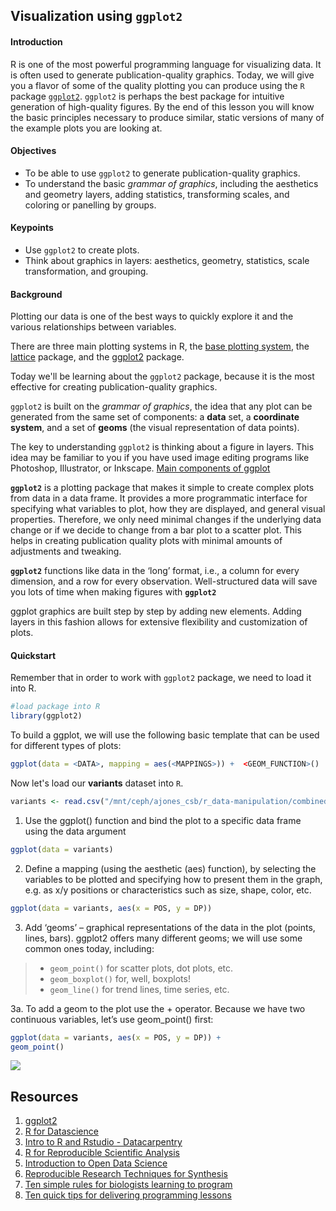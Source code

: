 ## Visualization using `ggplot2`


#### Introduction
R is one of the most powerful programming language for visualizing data. It is often used to generate publication-quality graphics. Today, we will give you a flavor of some of the quality plotting you can produce using the `R` package [`ggplot2`](http://ggplot2.tidyverse.org/). `ggplot2` is perhaps the best package for intuitive generation of high-quality figures. By the end of this lesson you will know the basic principles necessary to produce similar, static versions of many of the example plots you are looking at. 


#### Objectives
- To be able to use `ggplot2` to generate publication-quality graphics.
- To understand the basic *grammar of graphics*, including the aesthetics and geometry layers, adding statistics, transforming scales, and coloring or panelling by groups.
#### Keypoints
- Use `ggplot2` to create plots.
- Think about graphics in layers: aesthetics, geometry, statistics, scale transformation, and grouping.


#### Background

Plotting our data is one of the best ways to quickly explore it and the various relationships between variables.

There are three main plotting systems in R, the [base plotting system][base], the [lattice][lattice] package, and the [ggplot2][ggplot2] package.

[base]: https://www.rdocumentation.org/packages/graphics/versions/3.6.1
[lattice]: http://www.statmethods.net/advgraphs/trellis.html
[ggplot2]: http://docs.ggplot2.org/current/

Today we'll be learning about the `ggplot2` package, because it is the most effective for creating publication-quality graphics.

`ggplot2` is built on the *grammar of graphics*, the idea that any plot can be generated from the same set of components: a **data** set, a **coordinate system**, and a set of **geoms** (the visual representation of data points).

The key to understanding `ggplot2` is thinking about a figure in layers. This idea may be familiar to you if you have used image editing programs like Photoshop, Illustrator, or Inkscape.
[Main components of ggplot](https://darencard.net/public_resources/R/ggplot_intro_slides.pdf)

**`ggplot2`** is a plotting package that makes it simple to create complex plots from data in a data frame. It provides a more programmatic interface for specifying what variables to plot, how they are displayed, and general visual properties. Therefore, we only need minimal changes if the underlying data change or if we decide to change from a bar plot to a scatter plot. This helps in creating publication quality plots with minimal amounts of adjustments and tweaking.

**`ggplot2`** functions like data in the ‘long’ format, i.e., a column for every dimension, and a row for every observation. Well-structured data will save you lots of time when making figures with **`ggplot2`**

ggplot graphics are built step by step by adding new elements. Adding layers in this fashion allows for extensive flexibility and customization of plots.

#### Quickstart

Remember that in order to work with `ggplot2` package, we need to load it into R.
```r
#load package into R
library(ggplot2)
```

To build a ggplot, we will use the following basic template that can be used for different types of plots:

```r
ggplot(data = <DATA>, mapping = aes(<MAPPINGS>)) +  <GEOM_FUNCTION>()
```

Now let's load our **variants** dataset into `R`.

```r
variants <- read.csv("/mnt/ceph/ajones_csb/r_data-manipulation/combined_tidy_vcf.csv")

```

1. Use the ggplot() function and bind the plot to a specific data frame using the data argument

```r
ggplot(data = variants)
```

2. Define a mapping (using the aesthetic (aes) function), by selecting the variables to be plotted and specifying how to present them in the graph, e.g. as x/y positions or characteristics such as size, shape, color, etc.

```r
ggplot(data = variants, aes(x = POS, y = DP))
```

3. Add ‘geoms’ – graphical representations of the data in the plot (points, lines, bars). ggplot2 offers many different geoms; we will use some common ones today, including:

> * `geom_point()` for scatter plots, dot plots, etc.
> * `geom_boxplot()` for, well, boxplots!
> * `geom_line()` for trend lines, time series, etc.  

3a. To add a geom to the plot use the + operator. Because we have two continuous variables, let’s use geom_point() first:

```r
ggplot(data = variants, aes(x = POS, y = DP)) +
geom_point()
```

![](../assets/content/plot1.png)

## Resources

1. [ggplot2](https://swcarpentry.github.io/r-novice-gapminder/08-plot-ggplot2/index.html)
1. [R for Datascience](https://r4ds.had.co.nz/)
2. [Intro to R and Rstudio - Datacarpentry](https://datacarpentry.org/genomics-r-intro/)
3. [R for Reproducible Scientific Analysis](https://swcarpentry.github.io/r-novice-gapminder/)
4. [Introduction to Open Data Science](http://ohi-science.org/data-science-training/)
5. [Reproducible Research Techniques for Synthesis](https://learning.nceas.ucsb.edu/2019-11-RRCourse/index.html)
6. [Ten simple rules for biologists learning to program](https://doi.org/10.1371/journal.pcbi.1005871)
7. [Ten quick tips for delivering programming lessons](https://doi.org/10.1371/journal.pcbi.1007433)

